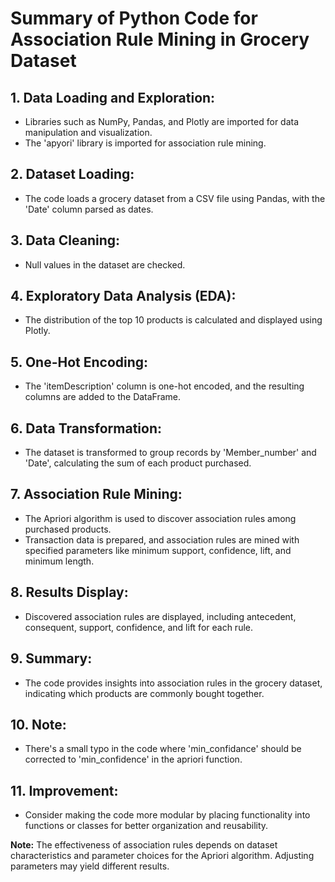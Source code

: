 # Summary of Python Code for Association Rule Mining in Grocery Dataset

## 1. Data Loading and Exploration:
- Libraries such as NumPy, Pandas, and Plotly are imported for data manipulation and visualization.
- The 'apyori' library is imported for association rule mining.

## 2. Dataset Loading:
- The code loads a grocery dataset from a CSV file using Pandas, with the 'Date' column parsed as dates.

## 3. Data Cleaning:
- Null values in the dataset are checked.

## 4. Exploratory Data Analysis (EDA):
- The distribution of the top 10 products is calculated and displayed using Plotly.

## 5. One-Hot Encoding:
- The 'itemDescription' column is one-hot encoded, and the resulting columns are added to the DataFrame.

## 6. Data Transformation:
- The dataset is transformed to group records by 'Member_number' and 'Date', calculating the sum of each product purchased.

## 7. Association Rule Mining:
- The Apriori algorithm is used to discover association rules among purchased products.
- Transaction data is prepared, and association rules are mined with specified parameters like minimum support, confidence, lift, and minimum length.

## 8. Results Display:
- Discovered association rules are displayed, including antecedent, consequent, support, confidence, and lift for each rule.

## 9. Summary:
- The code provides insights into association rules in the grocery dataset, indicating which products are commonly bought together.

## 10. Note:
- There's a small typo in the code where 'min_confidance' should be corrected to 'min_confidence' in the apriori function.

## 11. Improvement:
- Consider making the code more modular by placing functionality into functions or classes for better organization and reusability.

**Note:** The effectiveness of association rules depends on dataset characteristics and parameter choices for the Apriori algorithm. Adjusting parameters may yield different results.
